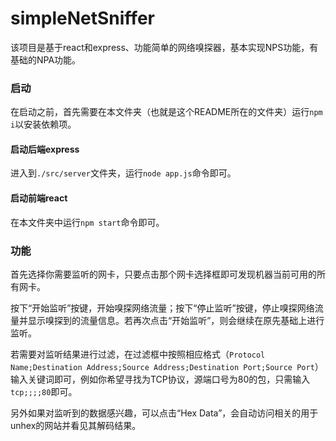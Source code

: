 # simpleNetSniffer

该项目是基于react和express、功能简单的网络嗅探器，基本实现NPS功能，有基础的NPA功能。

### 启动

在启动之前，首先需要在本文件夹（也就是这个README所在的文件夹）运行`npm i`以安装依赖项。

#### 启动后端express

进入到`./src/server`文件夹，运行`node app.js`命令即可。

#### 启动前端react

在本文件夹中运行`npm start`命令即可。

### 功能

首先选择你需要监听的网卡，只要点击那个网卡选择框即可发现机器当前可用的所有网卡。

按下“开始监听”按键，开始嗅探网络流量；按下“停止监听”按键，停止嗅探网络流量并显示嗅探到的流量信息。若再次点击“开始监听”，则会继续在原先基础上进行监听。

若需要对监听结果进行过滤，在过滤框中按照相应格式（`Protocol Name;Destination Address;Source Address;Destination Port;Source Port`）输入关键词即可，例如你希望寻找为TCP协议，源端口号为80的包，只需输入`tcp;;;;80`即可。

另外如果对监听到的数据感兴趣，可以点击“Hex Data”，会自动访问相关的用于unhex的网站并看见其解码结果。

